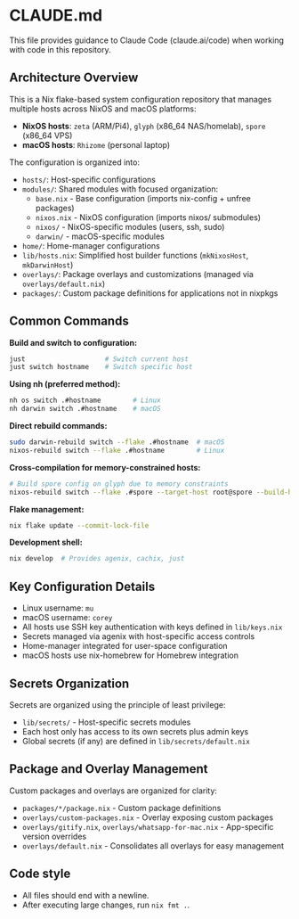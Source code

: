 # CLAUDE.md

This file provides guidance to Claude Code (claude.ai/code) when working with code in this repository.

## Architecture Overview

This is a Nix flake-based system configuration repository that manages multiple hosts across NixOS and macOS platforms:

- **NixOS hosts**: `zeta` (ARM/Pi4), `glyph` (x86_64 NAS/homelab), `spore` (x86_64 VPS)
- **macOS hosts**: `Rhizome` (personal laptop)

The configuration is organized into:
- `hosts/`: Host-specific configurations
- `modules/`: Shared modules with focused organization:
  - `base.nix` - Base configuration (imports nix-config + unfree packages)
  - `nixos.nix` - NixOS configuration (imports nixos/ submodules)
  - `nixos/` - NixOS-specific modules (users, ssh, sudo)
  - `darwin/` - macOS-specific modules
- `home/`: Home-manager configurations
- `lib/hosts.nix`: Simplified host builder functions (`mkNixosHost`, `mkDarwinHost`)
- `overlays/`: Package overlays and customizations (managed via `overlays/default.nix`)
- `packages/`: Custom package definitions for applications not in nixpkgs

## Common Commands

**Build and switch to configuration:**
```bash
just                    # Switch current host
just switch hostname    # Switch specific host
```

**Using nh (preferred method):**
```bash
nh os switch .#hostname        # Linux
nh darwin switch .#hostname    # macOS
```

**Direct rebuild commands:**
```bash
sudo darwin-rebuild switch --flake .#hostname  # macOS
nixos-rebuild switch --flake .#hostname        # Linux
```

**Cross-compilation for memory-constrained hosts:**
```bash
# Build spore config on glyph due to memory constraints
nixos-rebuild switch --flake .#spore --target-host root@spore --build-host localhost
```

**Flake management:**
```bash
nix flake update --commit-lock-file
```

**Development shell:**
```bash
nix develop  # Provides agenix, cachix, just
```

## Key Configuration Details

- Linux username: `mu`
- macOS username: `corey`
- All hosts use SSH key authentication with keys defined in `lib/keys.nix`
- Secrets managed via agenix with host-specific access controls
- Home-manager integrated for user-space configuration
- macOS hosts use nix-homebrew for Homebrew integration

## Secrets Organization

Secrets are organized using the principle of least privilege:
- `lib/secrets/` - Host-specific secrets modules
- Each host only has access to its own secrets plus admin keys
- Global secrets (if any) are defined in `lib/secrets/default.nix`

## Package and Overlay Management

Custom packages and overlays are organized for clarity:
- `packages/*/package.nix` - Custom package definitions
- `overlays/custom-packages.nix` - Overlay exposing custom packages
- `overlays/gitify.nix`, `overlays/whatsapp-for-mac.nix` - App-specific version overrides
- `overlays/default.nix` - Consolidates all overlays for easy management

## Code style

- All files should end with a newline.
- After executing large changes, run `nix fmt .`.
